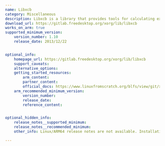 ```yaml
---
name: Libxcb
category: Miscellaneous
description: Libxcb is a library that provides tools for calculating exchange-correlation functionals used in density functional theory (DFT). It aims to enhance performance and flexibility in electronic structure simulations.
download_url: https://gitlab.freedesktop.org/xorg/lib/libxcb
works_on_arm: true
supported_minimum_version:
    version_number: 1.10
    release_date: 2013/12/22


optional_info:
    homepage_url: https://gitlab.freedesktop.org/xorg/lib/libxcb
    support_caveats:
    alternative_options:
    getting_started_resources:
        arm_content:
        partner_content:
        official_docs: https://www.linuxfromscratch.org/blfs/view/git/x/libxcb.html
    arm_recommended_minimum_version:
        version_number:
        release_date:
        reference_content:


optional_hidden_info:
    release_notes__supported_minimum:
    release_notes__recommended_minimum:
    other_info: Linux/ARM64 release notes are not available. Installation and Testing were done using "apt-get install libxcb1". The minimum version of libxcb1 1.10 corresponds to ubuntu:14.04 and 1.14 to ubuntu:22.04.

---
```

